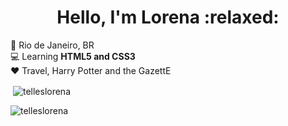 <h1 align="center">Hello, I'm Lorena :relaxed: </h1>

:round_pushpin: Rio de Janeiro, BR <br>
:computer: Learning **HTML5 and CSS3** <br>
:heart: Travel, Harry Potter and the GazettE <br>



<p>&nbsp;<img align="center" src="https://github-readme-stats.vercel.app/api?username=telleslorena&show_icons=true&theme=dark&title_color=8c00ff&text_color=8c00ff&locale=en" alt="telleslorena" /></p>

<p><img align="center" src="https://github-readme-streak-stats.herokuapp.com/?user=telleslorena&theme=dark" alt="telleslorena" /></p>
